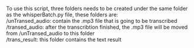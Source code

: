 To use this script, three folders needs to be created under the same folder as the whisperBatch.py file, these folders are:  
/unTransed_audio: contain the .mp3 file that is going to be transcribed  
/transed_audio: after the transcribtion finished, the .mp3 file will be moved from /unTransed_audio to this folder  
/trans_result: this folder contains the text result  
